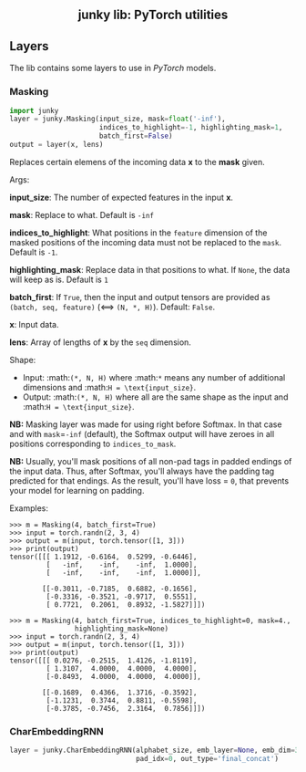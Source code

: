<h2 align="center">junky lib: PyTorch utilities</h2>

## Layers

The lib contains some layers to use in *PyTorch* models.

### Masking

```python
import junky
layer = junky.Masking(input_size, mask=float('-inf'),
                      indices_to_highlight=-1, highlighting_mask=1,
                      batch_first=False)
output = layer(x, lens)
```
Replaces certain elemens of the incoming data **x** to the **mask** given.

Args:

**input_size**: The number of expected features in the input **x**.

**mask**: Replace to what. Default is `-inf`

**indices_to_highlight**: What positions in the `feature` dimension of the
masked positions of the incoming data must not be replaced to the `mask`.
Default is `-1`.

**highlighting_mask**: Replace data in that positions to what. If `None`, the
data will keep as is. Default is `1`

**batch_first**: If `True`, then the input and output tensors are provided
as `(batch, seq, feature)` (<==> `(N, *, H)`). Default: `False`.

**x**: Input data.

**lens**: Array of lengths of **x** by the `seq` dimension.

Shape:<br/>
- Input: :math:`(*, N, H)` where :math:`*` means any number of additional
dimensions and :math:`H = \text{input_size}`.<br/>
- Output: :math:`(*, N, H)` where all are the same shape as the input and
:math:`H = \text{input_size}`.

**NB:** Masking layer was made for using right before Softmax. In that case
and with `mask`=``-inf`` (default), the Softmax output will have zeroes in all
positions corresponding to `indices_to_mask`.

**NB:** Usually, you'll mask positions of all non-pad tags in padded endings
of the input data. Thus, after Softmax, you'll always have the padding tag
predicted for that endings. As the result, you'll have loss = `0`, that
prevents your model for learning on padding.

Examples:

    >>> m = Masking(4, batch_first=True)
    >>> input = torch.randn(2, 3, 4)
    >>> output = m(input, torch.tensor([1, 3]))
    >>> print(output)
    tensor([[[ 1.1912, -0.6164,  0.5299, -0.6446],
             [   -inf,    -inf,    -inf,  1.0000],
             [   -inf,    -inf,    -inf,  1.0000]],

            [[-0.3011, -0.7185,  0.6882, -0.1656],
             [-0.3316, -0.3521, -0.9717,  0.5551],
             [ 0.7721,  0.2061,  0.8932, -1.5827]]])

    >>> m = Masking(4, batch_first=True, indices_to_highlight=0, mask=4.,
                    highlighting_mask=None)
    >>> input = torch.randn(2, 3, 4)
    >>> output = m(input, torch.tensor([1, 3]))
    >>> print(output)
    tensor([[[ 0.0276, -0.2515,  1.4126, -1.8119],
             [ 1.3107,  4.0000,  4.0000,  4.0000],
             [-0.8493,  4.0000,  4.0000,  4.0000]],

            [[-0.1689,  0.4366,  1.3716, -0.3592],
             [-1.1231,  0.3744,  0.8811, -0.5598],
             [-0.3785, -0.7456,  2.3164,  0.7856]]])

### CharEmbeddingRNN

```python
layer = junky.CharEmbeddingRNN(alphabet_size, emb_layer=None, emb_dim=300,
                               pad_idx=0, out_type='final_concat')
```
